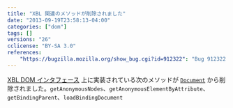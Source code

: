 ```yaml
---
title: "XBL 関連のメソッドが削除されました"
date: "2013-09-19T23:58:13-04:00"
categories: ["dom"]
tags: []
versions: "26"
cclicense: "BY-SA 3.0"
references:
    "https://bugzilla.mozilla.org/show_bug.cgi?id=912322": "Bug 912322 – document.getAnonymous* should not be available to web content"
---
```

[XBL DOM インタフェース](https://developer.mozilla.org/ja/docs/XBL/XBL_1.0_Reference/DOM_Interfaces) 上に実装されている次のメソッドが [`Document`](https://developer.mozilla.org/ja/docs/Web/API/Document) から削除されました。`getAnonymousNodes`、`getAnonymousElementByAttribute`、`getBindingParent`、`loadBindingDocument`

